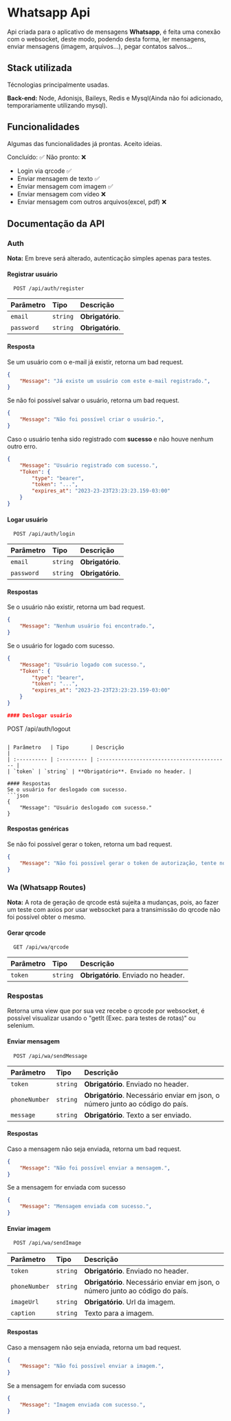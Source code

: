
# Whatsapp Api

Api criada para o aplicativo de mensagens **Whatsapp**, é feita uma conexão com o websocket, deste modo, podendo desta forma, ler mensagens, enviar mensagens (imagem, arquivos...), pegar contatos salvos...

## Stack utilizada

Técnologias principalmente usadas.

**Back-end:** Node, Adonisjs, Baileys, Redis e Mysql(Ainda não foi adicionado, temporariamente utilizando mysql).



## Funcionalidades

Algumas das funcionalidades já prontas. Aceito ideias.

Concluído: ✅ Não pronto: ❌

- Login via qrcode ✅
- Enviar mensagem de texto ✅
- Enviar mensagem com imagem ✅
- Enviar mensagem com vídeo ❌
- Enviar mensagem com outros arquivos(excel, pdf) ❌






## Documentação da API

### Auth
**Nota:** Em breve será alterado, autenticação simples apenas para testes.
#### Registrar usuário

```
  POST /api/auth/register
```

| Parâmetro   | Tipo       | Descrição                           |
| :---------- | :--------- | :---------------------------------- |
| `email` | `string` | **Obrigatório**. |
| `password` | `string` | **Obrigatório**. |

#### Resposta
Se um usuário com o e-mail já existir, retorna um bad request.
```json
{
    "Message": "Já existe um usuário com este e-mail registrado.",
}
```
Se não foi possível salvar o usuário, retorna um bad request.
```json
{
    "Message": "Não foi possível criar o usuário.",
}
```
Caso o usuário tenha sido registrado com **sucesso** e não houve nenhum outro erro.
```json
{
    "Message": "Usuário registrado com sucesso.",
    "Token": {
	    "type": "bearer",
	    "token": "...",
	    "expires_at": "2023-23-23T23:23:23.159-03:00"
	}
}
```

#### Logar usuário

```
  POST /api/auth/login
```

| Parâmetro   | Tipo       | Descrição                                   |
| :---------- | :--------- | :------------------------------------------ |
| `email` | `string` | **Obrigatório**. |
| `password` | `string` | **Obrigatório**. |

#### Respostas
Se o usuário não existir, retorna um bad request.
```json
{
    "Message": "Nenhum usuário foi encontrado.",
}
```
Se o usuário for logado com sucesso.
```json
{
    "Message": "Usuário logado com sucesso.",
    "Token": {
	    "type": "bearer",
	    "token": "...",
	    "expires_at": "2023-23-23T23:23:23.159-03:00"
	}
}

#### Deslogar usuário

```
  POST /api/auth/logout
```

| Parâmetro   | Tipo       | Descrição                                   |
| :---------- | :--------- | :------------------------------------------ |
| `token` | `string` | **Obrigatório**. Enviado no header. |

#### Respostas
Se o usuário for deslogado com sucesso.
```json
{
    "Message": "Usuário deslogado com sucesso."
}
```

#### Respostas genéricas
Se não foi possível gerar o token, retorna um bad request.
```json
{
    "Message": "Não foi possível gerar o token de autorização, tente novamente mais tarde.",
}
```
### Wa (Whatsapp Routes)
**Nota:** A rota de geração de qrcode está sujeita a mudanças, pois, ao fazer um teste com axios por usar websocket para a transimissão do qrcode não foi possível obter o mesmo.
#### Gerar qrcode
```http
  GET /api/wa/qrcode
```
| Parâmetro   | Tipo       | Descrição                                   |
| :---------- | :--------- | :------------------------------------------ |
| `token` | `string` | **Obrigatório**. Enviado no header. |

### Respostas
Retorna uma view que por sua vez recebe o qrcode por websocket, é possível visualizar usando o "getIt (Exec. para testes de rotas)" ou selenium.

#### Enviar mensagem
```
  POST /api/wa/sendMessage
```
| Parâmetro   | Tipo       | Descrição                                   |
| :---------- | :--------- | :------------------------------------------ |
| `token` | `string` | **Obrigatório**. Enviado no header. |
| `phoneNumber` | `string` | **Obrigatório**. Necessário enviar em json, o número junto ao código do país. |
| `message` | `string` | **Obrigatório**. Texto a ser enviado.|

#### Respostas
Caso a mensagem não seja enviada, retorna um bad request.
```json
{
    "Message": "Não foi possível enviar a mensagem.",
}
```
Se a mensagem for enviada com sucesso
```json
{
    "Message": "Mensagem enviada com sucesso.",
}
```
#### Enviar imagem
```
  POST /api/wa/sendImage
```
| Parâmetro   | Tipo       | Descrição                                   |
| :---------- | :--------- | :------------------------------------------ |
| `token` | `string` | **Obrigatório**. Enviado no header. |
| `phoneNumber` | `string` | **Obrigatório**. Necessário enviar em json, o número junto ao código do país. |
| `imageUrl` | `string` | **Obrigatório**. Url da imagem.|
| `caption` | `string` | Texto para a imagem. |

#### Respostas
Caso a mensagem não seja enviada, retorna um bad request.
```json
{
    "Message": "Não foi possível enviar a imagem.",
}
```
Se a mensagem for enviada com sucesso
```json
{
    "Message": "Imagem enviada com sucesso.",
}
```
